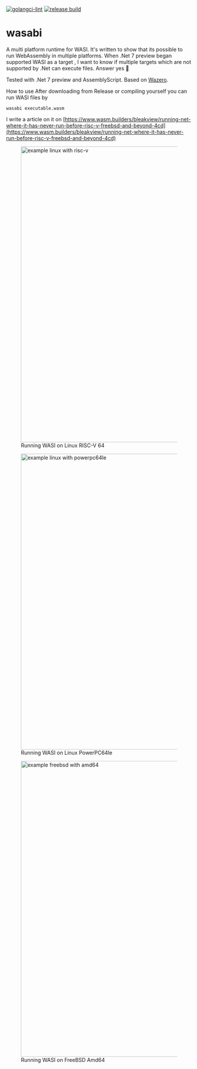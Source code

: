 [![golangci-lint](https://github.com/bleakview/wasabi/actions/workflows/golanglint.yml/badge.svg)](https://github.com/bleakview/wasabi/actions/workflows/golanglint.yml) [![release build](https://github.com/bleakview/wasabi/actions/workflows/releasebuild.yml/badge.svg)](https://github.com/bleakview/wasabi/actions/workflows/releasebuild.yml)
# wasabi
A multi platform runtime for WASI. It's written to show that its possible to run WebAssembly in multiple platforms. When .Net 7 preview began supported WASI as a target , I want to know if multiple targets which are not supported by .Net can execute files. Answer yes 🙂

Tested with .Net 7 preview and AssemblyScript. Based on [Wazero](https://github.com/tetratelabs/wazero/).

How to use
After downloading from Release or compiling yourself you can run WASI  files by
```
wasabi executable.wasm
```
I write a article on it on [https://www.wasm.builders/bleakview/running-net-where-it-has-never-run-before-risc-v-freebsd-and-beyond-4cd](https://www.wasm.builders/bleakview/running-net-where-it-has-never-run-before-risc-v-freebsd-and-beyond-4cd)

<figure>
<img src="https://bleakview.github.io/git/wasabi/images/linux_riscv64.jpg" alt="example linux with risc-v" width="800"/>
<figcaption>Running WASI on Linux RISC-V 64</figcaption>
</figure>
<figure>
<img src="https://bleakview.github.io/git/wasabi/images/linux_ppc64le.jpg" alt="example linux with powerpc64le" width="800"/>
<figcaption>Running WASI on Linux PowerPC64le</figcaption>
</figure>
<figure>
<img src="https://bleakview.github.io/git/wasabi/images/freebsd_amd64.jpg" alt="example freebsd with amd64" width="800"/>
    <figcaption>Running WASI on FreeBSD Amd64</figcaption>
</figure>

